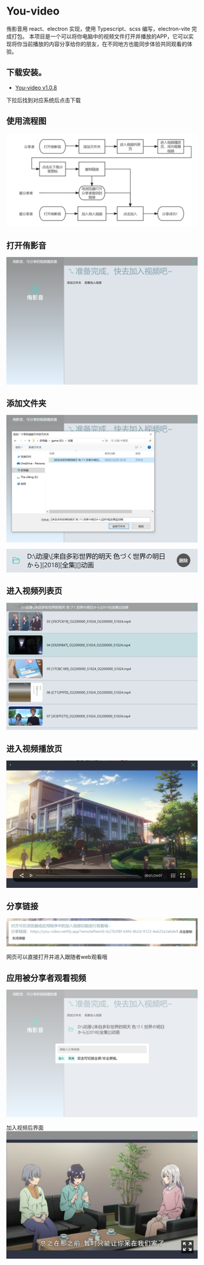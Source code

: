 # You-video

侑影⾳⽤ react、electron 实现，使⽤ Typescript、scss 编写，electron-vite 完成打包。
本项⽬是⼀个可以将你电脑中的视频⽂件打开并播放的APP，它可以实现将你当前播放的内容分享给你的朋友，在不同地⽅也能同步体验共同观看的体验。

## 下载安装。

- [You-video v1.0.8](https://github.com/xishuianfeng/You-video/actions/runs/6469399808)

下拉后找到对应系统后点击下载

## 使用流程图

![流程图](/resources/侑影音.jpg)

## 打开侑影音

![打开界面](/resources/openHome.png)

## 添加文件夹

![添加文件夹](/resources/selectFoloder.png)

![成功添加文件夹](/resources/finishSelect.png)

## 进入视频列表页

![视频列表页](/resources/enterVideoList.png)

## 进入视频播放页

![视频播放页](/resources/enterVideoPlay.png)

## 分享链接

![分享链接](/resources/shareVideo.png)

网页可以直接打开并进入跟随者web观看哦

## 应用被分享者观看视频

![被分享者加入观看](/resources/enterShareVideo.png)

加入视频后界面
![加入视频后](/resources/enterShareUI.png)
